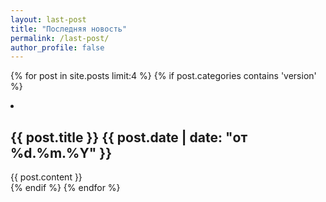 ```yaml
---
layout: last-post
title: "Последняя новость"
permalink: /last-post/
author_profile: false
---
```


{% for post in site.posts limit:4 %}
{% if post.categories contains 'version' %}
<li>
    <h2>{{ post.title }}
    <span class="post-meta">{{ post.date | date: "от %d.%m.%Y" }}</span></h2>
    {{ post.content }}
</li>
{% endif %}
{% endfor %}